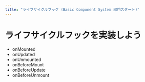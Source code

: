 ```yaml
---
title: "ライフサイクルフック (Basic Component System 部門スタート)"
---
```


# ライフサイクルフックを実装しよう

- onMounted
- onUpdated
- onUnmounted
- onBeforeMount
- onBeforeUpdate
- onBeforeUnmount
